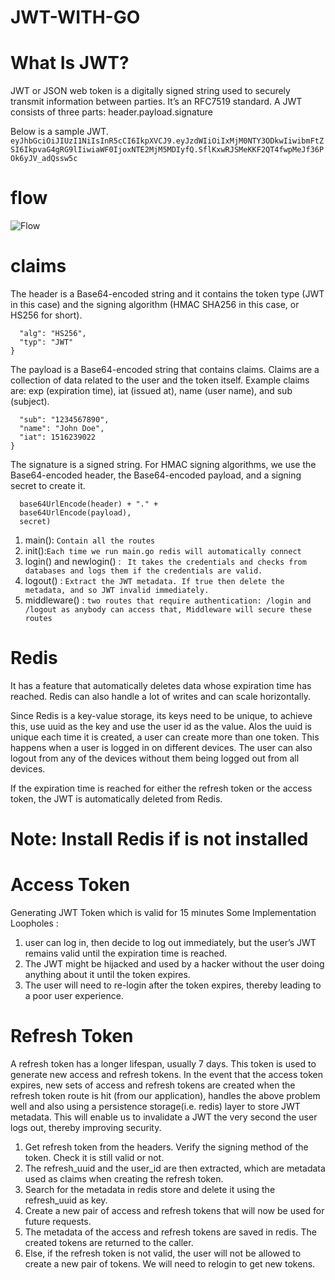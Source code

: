 # JWT-WITH-GO

# What Is JWT?
JWT or JSON web token is a digitally signed string used to securely transmit information between parties. It’s an RFC7519 standard.
A JWT consists of three parts:
header.payload.signature

Below is a sample JWT.
```eyJhbGciOiJIUzI1NiIsInR5cCI6IkpXVCJ9.eyJzdWIiOiIxMjM0NTY3ODkwIiwibmFtZSI6IkpvaG4gRG9lIiwiaWF0IjoxNTE2MjM5MDIyfQ.SflKxwRJSMeKKF2QT4fwpMeJf36POk6yJV_adQssw5c```


# flow
![Flow](flow.png)

# claims
The header is a Base64-encoded string and it contains the token type (JWT in this case) and the signing algorithm (HMAC SHA256 in this case, or HS256 for short).
```{
  "alg": "HS256",
  "typ": "JWT"
}
```

The payload is a Base64-encoded string that contains claims. Claims are a collection of data related to the user and the token itself. Example claims are: exp (expiration time), iat (issued at), name (user name), and sub (subject).
```{
  "sub": "1234567890",
  "name": "John Doe",
  "iat": 1516239022
}
```
The signature is a signed string. For HMAC signing algorithms, we use the Base64-encoded header, the Base64-encoded payload, and a signing secret to create it.
```HMACSHA256(
  base64UrlEncode(header) + "." +
  base64UrlEncode(payload),
  secret)
```

1. main(): ```Contain all the routes```
2. init():```Each time we run main.go redis will automatically connect```
3. login() and newlogin() : ``` It takes the credentials and checks from databases and logs them if the credentials are valid.```
4. logout() : ```Extract the JWT metadata. If true then delete the metadata, and so JWT invalid immediately.```
5. middleware() : ```two routes that require authentication: /login and /logout as anybody can access that, Middleware will secure these routes```



# Redis
It has a feature that automatically deletes data whose expiration time has reached.
Redis can also handle a lot of writes and can scale horizontally.

Since Redis is a key-value storage, its keys need to be unique, to achieve this, use uuid as the key and use the user id as the value. Alos the uuid is unique each time it is created, a user can create more than one token. This happens when a user is logged in on different devices. The user can also logout from any of the devices without them being logged out from all devices.

If the expiration time is reached for either the refresh token or the access token, the JWT is automatically deleted from Redis.

# Note: Install Redis if is not installed

# Access Token
Generating JWT Token which is valid for 15 minutes
Some Implementation Loopholes :
1. user can log in, then decide to log out immediately, but the user’s JWT remains valid until the expiration time is reached.
2. The JWT might be hijacked and used by a hacker without the user doing anything about it until the token expires.
3. The user will need to re-login after the token expires, thereby leading to a poor user experience.

# Refresh Token
A refresh token has a longer lifespan, usually 7 days. This token is used to generate new access and refresh tokens.
In the event that the access token expires, new sets of access and refresh tokens are created when the refresh token route is hit (from our application),
handles the above problem well and also using a persistence storage(i.e. redis) layer to store JWT metadata.
This will enable us to invalidate a JWT the very second the user logs out, thereby improving security.

1. Get refresh token from the headers. Verify the signing method of the token. Check it is still valid or not.
3. The refresh_uuid and the user_id are then extracted, which are metadata used as claims when creating the refresh token.
4. Search for the metadata in redis store and delete it using the refresh_uuid as key.
5. Create a new pair of access and refresh tokens that will now be used for future requests.
6. The metadata of the access and refresh tokens are saved in redis. The created tokens are returned to the caller.
7. Else, if the refresh token is not valid, the user will not be allowed to create a new pair of tokens. We will need to relogin to get new tokens.


